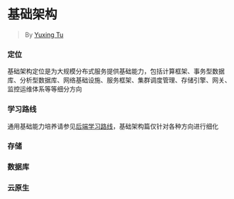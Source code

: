 # 基础架构

> By [Yuxing Tu](https://app.gitbook.com/u/zCVwg7WHFegf8CEuy6yiP5B39Tu2 "mention")

### 定位

基础架构定位是为大规模分布式服务提供基础能力，包括计算框架、事务型数据库、分析型数据库、网络基础设施、服务框架、集群调度管理、存储引擎、网关、监控运维体系等等细分方向



### 学习路线

通用基础能力培养请参见[后端学习路线](backend.md#xue-xi-lu-xian)，基础架构篇仅针对各种方向进行细化



### 存储



### 数据库



### 云原生
